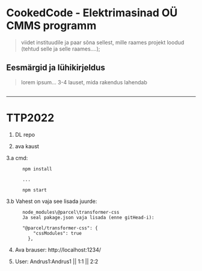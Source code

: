# CookedCode - Elektrimasinad OÜ CMMS programm

> viidet instituudile ja paar sõna sellest, mille raames projekt loodud (tehtud selle ja selle raames....);

## Eesmärgid ja lühikirjeldus

> lorem ipsum... 
> 3-4 lauset, mida rakendus lahendab


## 


---

# TTP2022

  1. DL repo
  
  2. ava kaust
  
  3.a cmd: 

          npm install
          
          ...

          npm start

  3.b Vahest on vaja see lisada juurde:

          node_modules\@parcel\transformer-css
          Ja seal pakage.json vaja lisada (enne gitHead-i):
          
          "@parcel/transformer-css": {
              "cssModules": true
            },

  4. Ava brauser:
  http://localhost:1234/
 
  5. User:
  Andrus1:Andrus1  ||  1:1  ||  2:2
